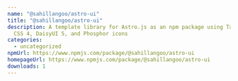 ```yaml
---
name: "@sahillangoo/astro-ui"
title: "@sahillangoo/astro-ui"
description: A template library for Astro.js as an npm package using Tailwind
  CSS 4, DaisyUI 5, and Phosphor icons
categories:
  - uncategorized
npmUrl: https://www.npmjs.com/package/@sahillangoo/astro-ui
homepageUrl: https://www.npmjs.com/package/@sahillangoo/astro-ui
downloads: 1
---
```

